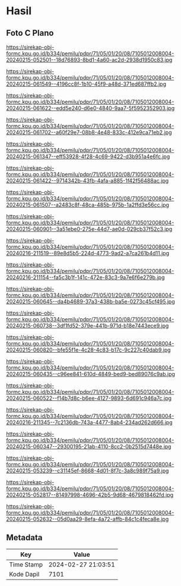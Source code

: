 # Hasil

## Foto C Plano

https://sirekap-obj-formc.kpu.go.id/b334/pemilu/pdpr/71/05/01/20/08/7105012008004-20240215-052501--18d76893-8bd1-4a60-ac2d-2938d1950c83.jpg

https://sirekap-obj-formc.kpu.go.id/b334/pemilu/pdpr/71/05/01/20/08/7105012008004-20240215-061549--4196cc8f-1b10-45f9-a48d-371ed687ffb2.jpg

https://sirekap-obj-formc.kpu.go.id/b334/pemilu/pdpr/71/05/01/20/08/7105012008004-20240215-061622--edd5e240-d6e0-4840-9aa7-5f5952352903.jpg

https://sirekap-obj-formc.kpu.go.id/b334/pemilu/pdpr/71/05/01/20/08/7105012008004-20240215-061702--a60f29e7-08b8-4e48-833c-412e9ca71eb2.jpg

https://sirekap-obj-formc.kpu.go.id/b334/pemilu/pdpr/71/05/01/20/08/7105012008004-20240215-061347--eff53928-4f28-4c69-9422-d3b951a4e6fc.jpg

https://sirekap-obj-formc.kpu.go.id/b334/pemilu/pdpr/71/05/01/20/08/7105012008004-20240215-061422--9714342b-43fb-4afa-a885-1f42f56488ac.jpg

https://sirekap-obj-formc.kpu.go.id/b334/pemilu/pdpr/71/05/01/20/08/7105012008004-20240215-061507--a2483c8f-48ca-485b-975b-1a2ffd3e56cc.jpg

https://sirekap-obj-formc.kpu.go.id/b334/pemilu/pdpr/71/05/01/20/08/7105012008004-20240215-060901--3a51ebe0-275e-44d7-ae0d-029cb37f52c3.jpg

https://sirekap-obj-formc.kpu.go.id/b334/pemilu/pdpr/71/05/01/20/08/7105012008004-20240216-211519--89e8d5b5-224d-4773-9ad2-a7ca261b4d11.jpg

https://sirekap-obj-formc.kpu.go.id/b334/pemilu/pdpr/71/05/01/20/08/7105012008004-20240216-211154--fa5c3b1f-141c-472e-83c3-9a7e6f6e279b.jpg

https://sirekap-obj-formc.kpu.go.id/b334/pemilu/pdpr/71/05/01/20/08/7105012008004-20240215-060645--da4b4689-37a3-438b-ba5e-0273c45cf495.jpg

https://sirekap-obj-formc.kpu.go.id/b334/pemilu/pdpr/71/05/01/20/08/7105012008004-20240215-060738--3df1fd52-379e-441b-971d-b18e7443ece9.jpg

https://sirekap-obj-formc.kpu.go.id/b334/pemilu/pdpr/71/05/01/20/08/7105012008004-20240215-060820--bfe55f1e-4c28-4c83-b17c-9c227c40dab9.jpg

https://sirekap-obj-formc.kpu.go.id/b334/pemilu/pdpr/71/05/01/20/08/7105012008004-20240215-060435--c96ee841-610d-4849-bed9-bed89076c9ab.jpg

https://sirekap-obj-formc.kpu.go.id/b334/pemilu/pdpr/71/05/01/20/08/7105012008004-20240215-060522--f14b7d8c-b6ee-4127-9893-6d691c946a7c.jpg

https://sirekap-obj-formc.kpu.go.id/b334/pemilu/pdpr/71/05/01/20/08/7105012008004-20240216-211345--7c2136db-743a-4477-8ab4-234ad262d666.jpg

https://sirekap-obj-formc.kpu.go.id/b334/pemilu/pdpr/71/05/01/20/08/7105012008004-20240215-060347--29300195-21ab-4110-8cc2-0b2515d7448e.jpg

https://sirekap-obj-formc.kpu.go.id/b334/pemilu/pdpr/71/05/01/20/08/7105012008004-20240215-053239--c31145ef-8668-4d01-8f7c-3a8c989f75a9.jpg

https://sirekap-obj-formc.kpu.go.id/b334/pemilu/pdpr/71/05/01/20/08/7105012008004-20240215-052817--81497998-4696-42b5-9d68-4679818462fd.jpg

https://sirekap-obj-formc.kpu.go.id/b334/pemilu/pdpr/71/05/01/20/08/7105012008004-20240215-052632--05d0aa29-8efa-4a72-affb-84c1c4feca8e.jpg


## Metadata

| Key        | Value               |
| ---------- | ------------------- |
| Time Stamp | 2024-02-27 21:03:51 |
| Kode Dapil | 7101                |



